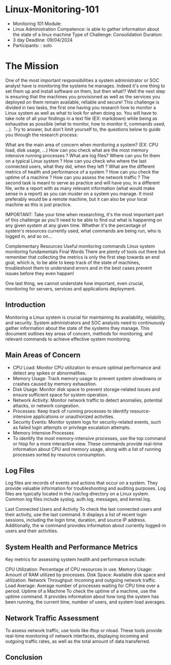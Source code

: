 # Linux-Monitoring-101
* Monitoring 101 Module: 
* Linux Administration Competence: is able to gather information about the state of a linux machine Type of Challenge: Consolidation Duration: 
* 3 day Deadline: 09/04/2024 
* Participants: : solo

# The Mission
One of the most important responsibilities a system administrator or SOC analyst have is monitoring the systems he manages. Indeed it's one thing to set them up and install software on them, but then what!? Well the next step is ensuring that the machines you provisioned as well as the services you deployed on them remain available, reliable and secure! This challenge is divided in two tasks, the first one having you research how to monitor a Linux system as well as what to look for when doing so. You will have to take note of all your findings in a text file (EX: markdown) while being as exhaustive as possible (what to monitor, how to monitor it, commands used, ...). Try to answer, but don't limit yourself to, the questions below to guide you through the research process:

What are the main area of concern when monitoring a system? (EX: CPU load, disk usage, ...)
How can you check what are the most memory intensive running processes ?
What are log files? Where can you fin them on a typical Linux system ?
How can you check who where the last connected users, what they did, when they left ?
What are the different metrics of health and performance of a system ?
How can you check the uptime of a machine ?
How can you assess the network traffic ?
The second task is meant to serve as practice and will have you, in a different file, write a report with as many relevant information (what would make sense in a report) as you can muster on a system you manage. It most preferably would be a remote machine, but it can also be your local machine as this is just practice.

IMPORTANT: Take your time when researching, it's the most important part of this challenge as you'll need to be able to find out what is happening on any given system at any given time. Whether it's the percentage of system's resources currently used, what commands are being run, who is logged in, and so on...

Complementary Resources
Useful monitoring commands
Linux system monitoring fundamentals
Final Words
There are plenty of tools out there but remember that collecting the metrics is only the first step towards an end goal, which is, to be able to keep track of the state of machines, troubleshoot them to understand errors and in the best cases prevent issues before they even happen!

One last thing, we cannot understate how important, even crucial, monitoring for servers, services and applications deployment.

## Introduction
Monitoring a Linux system is crucial for maintaining its availability, reliability, and security. 
System administrators and SOC analysts need to continuously gather information about the state of the systems they manage.
This document outlines key areas of concern, methods for monitoring, and relevant commands to achieve effective system monitoring.

## Main Areas of Concern
* CPU Load: Monitor CPU utilization to ensure optimal performance and detect any spikes or abnormalities.
* Memory Usage: Track memory usage to prevent system slowdowns or crashes caused by memory exhaustion.
* Disk Usage: Monitor disk space to prevent storage-related issues and ensure sufficient space for system operation.
* Network Activity: Monitor network traffic to detect anomalies, potential attacks, or network congestion.
* Processes: Keep track of running processes to identify resource-intensive applications or unauthorized activities.
* Security Events: Monitor system logs for security-related events, such as failed login attempts or privilege escalation attempts.
* Memory Intensive Processes
* To identify the most memory-intensive processes, use the top command or htop for a more interactive view. These commands provide real-time information about CPU and memory usage, along with a list of running processes sorted by resource consumption.

## Log Files
Log files are records of events and actions that occur on a system. They provide valuable information for troubleshooting and auditing purposes. Log files are typically located in the /var/log directory on a Linux system. Common log files include syslog, auth.log, messages, and kernel.log.

Last Connected Users and Activity
To check the last connected users and their activity, use the last command. It displays a list of recent login sessions, including the login time, duration, and source IP address. Additionally, the w command provides information about currently logged-in users and their activities.

## System Health and Performance Metrics
Key metrics for assessing system health and performance include:

CPU Utilization: Percentage of CPU resources in use.
Memory Usage: Amount of RAM utilized by processes.
Disk Space: Available disk space and utilization.
Network Throughput: Incoming and outgoing network traffic.
Load Average: Average number of processes waiting for CPU time over a period.
Uptime of a Machine
To check the uptime of a machine, use the uptime command. It provides information about how long the system has been running, the current time, number of users, and system load averages.

## Network Traffic Assessment
To assess network traffic, use tools like iftop or nload. These tools provide real-time monitoring of network interfaces, displaying incoming and outgoing traffic rates, as well as the total amount of data transferred.

## Conclusion


